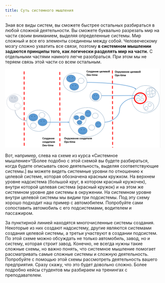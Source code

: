 ```yaml
---
title: Суть системного мышления
---
```


Зная все виды систем, вы сможете быстрее остальных разбираться в любой
сложной деятельности. Вы сможете буквально разрезать мир на части своим
вниманием, выделяя определенные системы. Мир сложный и все его элементы
соединены между собой. Человеческому мозгу сложно ухватить все связи,
поэтому **в системном мышлении задаются принципы того, как логически
разделять мир на части.** С отдельными частями намного легче
разобраться. При этом мы не теряем связь этой части со всем остальным.


![](11-the-essence-of-systems-thinking-25.png)


Вот, например, слева на схеме из курса «Системное
мышление»^[Более подобно с этой схемой вы будете
разбираться, когда будете описывать свою деятельность, выделяя
соответствующие системы.] вы можете видеть системные
уровни по отношению к целевой системе, которая обозначена красным
кружком. На верхнем уровне надсистема (большой круг, в котором красный
кружочек), внутри которой целевая система (красный кружок) и на этом же
системном уровне две системы в окружении. На системном уровне внутри
целевой системы мы видим три подсистемы. Под эту схему хорошо подходит
наш пример с автомобилем. Попробуйте сами сопоставить автомобиль с его
подсистемами, водителем и пассажиром.

За пунктирной линией находятся многочисленные системы создания.
Некоторые из них создают надсистему, другие являются системами создания
целевой системы, а третьи участвуют в создании подсистем. По этой схеме
можно обсуждать не только автомобиль, завод, но и систему, которая
строит завод. Конечно, не всегда нужны такие сложные схемы, но важно
понять, что системное мышление помогает рассматривать самые сложные
системы и сложную деятельность. Попробуйте с помощью этой схемы
рассмотреть деятельность вашего предприятия. Сразу скажу, что это будет
довольно сложно. Более подробно кейсы студентов мы разбираем на
тренингах с преподавателем.
